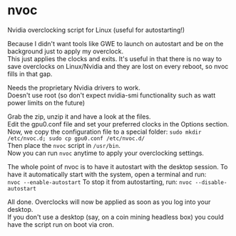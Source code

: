 # nvoc
Nvidia overclocking script for Linux (useful for autostarting!)

Because I didn't want tools like GWE to launch on autostart and be on the background just to apply my overclock.  
This just applies the clocks and exits. It's useful in that there is no way to save overclocks on Linux/Nvidia and they are
lost on every reboot, so nvoc fills in that gap.

Needs the proprietary Nvidia drivers to work.  
Doesn't use root (so don't expect nvidia-smi functionality such as watt power limits on the future)

Grab the zip, unzip it and have a look at the files.  
Edit the gpu0.conf file and set your preferred clocks in the Options section.  
Now, we copy the configuration file to a special folder: `sudo mkdir /etc/nvoc.d; sudo cp gpu0.conf /etc/nvoc.d/`  
Then place the `nvoc` script in `/usr/bin`.  
Now you can run `nvoc` anytime to apply your overclocking settings.  

The whole point of nvoc is to have it autostart with the desktop session.
To have it automatically start with the system, open a terminal and run:  
`nvoc --enable-autostart`
To stop it from autostarting, run:
`nvoc --disable-autostart`

All done. Overclocks will now be applied as soon as you log into your desktop.  
If you don't use a desktop (say, on a coin mining headless box) you could have the script run on boot via cron.
